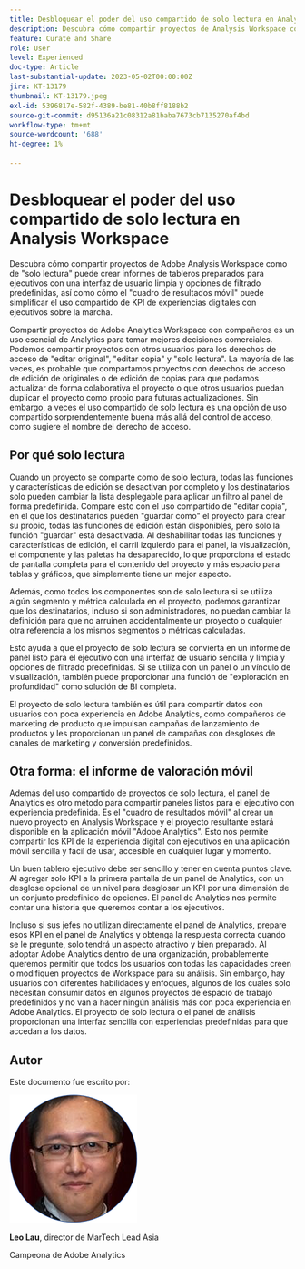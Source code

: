 ```yaml
---
title: Desbloquear el poder del uso compartido de solo lectura en Analysis Workspace
description: Descubra cómo compartir proyectos de Analysis Workspace como "solo lectura" puede crear informes de tableros listos para el ejecutivo con una interfaz de usuario limpia y opciones de filtrado predefinidas, así como cómo el "cuadro de resultados móvil" puede simplificar el uso compartido de KPI de experiencias digitales con ejecutivos sobre la marcha.
feature: Curate and Share
role: User
level: Experienced
doc-type: Article
last-substantial-update: 2023-05-02T00:00:00Z
jira: KT-13179
thumbnail: KT-13179.jpeg
exl-id: 5396817e-582f-4389-be81-40b8ff8188b2
source-git-commit: d95136a21c08312a81baba7673cb7135270af4bd
workflow-type: tm+mt
source-wordcount: '688'
ht-degree: 1%

---
```


# Desbloquear el poder del uso compartido de solo lectura en Analysis Workspace

Descubra cómo compartir proyectos de Adobe Analysis Workspace como de &quot;solo lectura&quot; puede crear informes de tableros preparados para ejecutivos con una interfaz de usuario limpia y opciones de filtrado predefinidas, así como cómo el &quot;cuadro de resultados móvil&quot; puede simplificar el uso compartido de KPI de experiencias digitales con ejecutivos sobre la marcha.

Compartir proyectos de Adobe Analytics Workspace con compañeros es un uso esencial de Analytics para tomar mejores decisiones comerciales. Podemos compartir proyectos con otros usuarios para los derechos de acceso de &quot;editar original&quot;, &quot;editar copia&quot; y &quot;solo lectura&quot;. La mayoría de las veces, es probable que compartamos proyectos con derechos de acceso de edición de originales o de edición de copias para que podamos actualizar de forma colaborativa el proyecto o que otros usuarios puedan duplicar el proyecto como propio para futuras actualizaciones. Sin embargo, a veces el uso compartido de solo lectura es una opción de uso compartido sorprendentemente buena más allá del control de acceso, como sugiere el nombre del derecho de acceso.

## Por qué solo lectura

Cuando un proyecto se comparte como de solo lectura, todas las funciones y características de edición se desactivan por completo y los destinatarios solo pueden cambiar la lista desplegable para aplicar un filtro al panel de forma predefinida. Compare esto con el uso compartido de &quot;editar copia&quot;, en el que los destinatarios pueden &quot;guardar como&quot; el proyecto para crear su propio, todas las funciones de edición están disponibles, pero solo la función &quot;guardar&quot; está desactivada. Al deshabilitar todas las funciones y características de edición, el carril izquierdo para el panel, la visualización, el componente y las paletas ha desaparecido, lo que proporciona el estado de pantalla completa para el contenido del proyecto y más espacio para tablas y gráficos, que simplemente tiene un mejor aspecto.

Además, como todos los componentes son de solo lectura si se utiliza algún segmento y métrica calculada en el proyecto, podemos garantizar que los destinatarios, incluso si son administradores, no puedan cambiar la definición para que no arruinen accidentalmente un proyecto o cualquier otra referencia a los mismos segmentos o métricas calculadas.

Esto ayuda a que el proyecto de solo lectura se convierta en un informe de panel listo para el ejecutivo con una interfaz de usuario sencilla y limpia y opciones de filtrado predefinidas. Si se utiliza con un panel o un vínculo de visualización, también puede proporcionar una función de &quot;exploración en profundidad&quot; como solución de BI completa.

El proyecto de solo lectura también es útil para compartir datos con usuarios con poca experiencia en Adobe Analytics, como compañeros de marketing de producto que impulsan campañas de lanzamiento de productos y les proporcionan un panel de campañas con desgloses de canales de marketing y conversión predefinidos.

## Otra forma: el informe de valoración móvil

Además del uso compartido de proyectos de solo lectura, el panel de Analytics es otro método para compartir paneles listos para el ejecutivo con experiencia predefinida. Es el &quot;cuadro de resultados móvil&quot; al crear un nuevo proyecto en Analysis Workspace y el proyecto resultante estará disponible en la aplicación móvil &quot;Adobe Analytics&quot;. Esto nos permite compartir los KPI de la experiencia digital con ejecutivos en una aplicación móvil sencilla y fácil de usar, accesible en cualquier lugar y momento.

Un buen tablero ejecutivo debe ser sencillo y tener en cuenta puntos clave. Al agregar solo KPI a la primera pantalla de un panel de Analytics, con un desglose opcional de un nivel para desglosar un KPI por una dimensión de un conjunto predefinido de opciones. El panel de Analytics nos permite contar una historia que queremos contar a los ejecutivos.

Incluso si sus jefes no utilizan directamente el panel de Analytics, prepare esos KPI en el panel de Analytics y obtenga la respuesta correcta cuando se le pregunte, solo tendrá un aspecto atractivo y bien preparado.
Al adoptar Adobe Analytics dentro de una organización, probablemente queremos permitir que todos los usuarios con todas las capacidades creen o modifiquen proyectos de Workspace para su análisis. Sin embargo, hay usuarios con diferentes habilidades y enfoques, algunos de los cuales solo necesitan consumir datos en algunos proyectos de espacio de trabajo predefinidos y no van a hacer ningún análisis más con poca experiencia en Adobe Analytics. El proyecto de solo lectura o el panel de análisis proporcionan una interfaz sencilla con experiencias predefinidas para que accedan a los datos.

## Autor

Este documento fue escrito por:

![Leo Lau](assets/leo_headshot.png)

**Leo Lau**, director de MarTech Lead Asia

Campeona de Adobe Analytics
